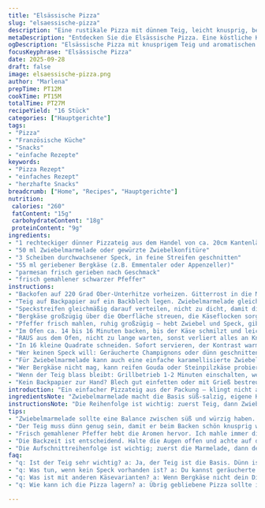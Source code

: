 ```yaml
---
title: "Elsässische Pizza"
slug: "elsaessische-pizza"
description: "Eine rustikale Pizza mit dünnem Teig, leicht knusprig, belegt mit Zwiebelmarmelade, knusprigem Speck, würzigem Bergkäse und Parmesan. Das Zusammenspiel von salzig und leicht süß, knusprig und cremig überzeugt immer wieder. Das Backen bei 220 Grad bringt den Teig gerade richtig zur Geltung, ohne dass der Belag austrocknet. Ideal für kleine Häppchen oder als Hauptgericht, schnell gemacht, ohne großes Drumherum. Der Pfeffer gibt den letzten Pfiff, auch wenn man sonst sparsam würzt, hier aber großzügig und frisch gemahlen. Ein kleiner Twist mit Bergkäse statt Cheddar hebt den Charakter. Perfekt, wenn man keine Zeit für komplizierte Teige hat, aber dennoch Geschmackstiefe sucht."
metaDescription: "Entdecken Sie die Elsässische Pizza. Eine köstliche Kombination aus Zwiebelmarmelade, Speck und Bergkäse. Ideal für Snacks oder Hauptspeisen."
ogDescription: "Elsässische Pizza mit knusprigem Teig und aromatischen Belägen. Perfekt für Feste oder als Hauptgericht. Schnell zubereitet und unglaublich schmackhaft."
focusKeyphrase: "Elsässische Pizza"
date: 2025-09-28
draft: false
image: elsaessische-pizza.png
author: "Marlena"
prepTime: PT12M
cookTime: PT15M
totalTime: PT27M
recipeYield: "16 Stück"
categories: ["Hauptgerichte"]
tags:
- "Pizza"
- "Französische Küche"
- "Snacks"
- "einfache Rezepte"
keywords:
- "Pizza Rezept"
- "einfaches Rezept"
- "herzhafte Snacks"
breadcrumb: ["Home", "Recipes", "Hauptgerichte"]
nutrition: 
 calories: "260"
 fatContent: "15g"
 carbohydrateContent: "18g"
 proteinContent: "9g"
ingredients:
- "1 rechteckiger dünner Pizzateig aus dem Handel von ca. 20cm Kantenlänge"
- "50 ml Zwiebelmarmelade oder gewürzte Zwiebelkonfitüre"
- "3 Scheiben durchwachsener Speck, in feine Streifen geschnitten"
- "55 ml geriebener Bergkäse (z.B. Emmentaler oder Appenzeller)"
- "parmesan frisch gerieben nach Geschmack"
- "frisch gemahlener schwarzer Pfeffer"
instructions:
- "Backofen auf 220 Grad Ober-Unterhitze vorheizen. Gitterrost in die Mitte, da braucht der Teig Hitze von unten und oben, sonst bleibt er zu weich."
- "Teig auf Backpapier auf ein Backblech legen. Zwiebelmarmelade gleichmäßig verstreichen. Nicht zu dünn, sonst fehlt der Geschmack, aber auch nicht zu dick – sonst wird der Teig matschig."
- "Speckstreifen gleichmäßig darauf verteilen, nicht zu dicht, damit die Fettigkeit sich schön verteilt und der Teig keine Nässe zieht."
- "Bergkäse großzügig über die Oberfläche streuen, die Käseflocken sorgen später für schöne, goldene Stellen mit Aroma. Parmesan sparsam, damit es nicht zu überladen wirkt."
- "Pfeffer frisch mahlen, ruhig großzügig – hebt Zwiebel und Speck, gibt Frische."
- "Im Ofen ca. 14 bis 16 Minuten backen, bis der Käse schmilzt und leichte Bräune bekommt. Der Teig muss deutlich knusprig sein, nicht nur weich. Man hört das Knistern an den Rändern, sieht leichte Risse."
- "RAUS aus dem Ofen, nicht zu lange warten, sonst verliert alles an Knusprigkeit."
- "In 16 kleine Quadrate schneiden. Sofort servieren, der Kontrast warm-knusprig und cremig-käsig ist kurz, dann wird alles pappig."
- "Wer keinen Speck will: Geräucherte Champignons oder dünn geschnittene Räuchertofu-Streifen funktionieren auch gut, gibt Räucheraroma ohne Fleisch."
- "Für Zwiebelmarmelade kann auch eine einfache karamellisierte Zwiebelmischung aus Zucker und Balsamico-Essig improvisiert werden."
- "Wer Bergkäse nicht mag, kann reifen Gouda oder Steinpilzkäse probieren, bringt interessante Noten."
- "Wenn der Teig blass bleibt: Grillbetrieb 1-2 Minuten einschalten, wenn Oberhitze zu schwach ist, aber aufpassen, verbrennt schnell."
- "Kein Backpapier zur Hand? Blech gut einfetten oder mit Grieß bestreuen, gibt Röstaromen am Boden."
introduction: "Ein einfacher Pizzateig aus der Packung – klingt nicht aufregend, aber die Kombination mit Zwiebelmarmelade und würzigem Bergkäse macht den Unterschied. Schon beim Backen steigt ein süßlich-rauchiger Duft auf, der Lust macht. Nach etlichen Versuchen habe ich gelernt, dass der Ofen bis ziemlich heiß hochgedreht werden muss, sonst bleibt der Boden weich und enttäuscht. Speck knusprig und doch saftig, Käse goldgelb mit Happenform. So, dass es praktisch ist für Partys, zum Snacken. Die Zutaten sind leicht austauschbar, hier kein Dogma. Nur beim Würzen darf man nicht sparen, Pfeffer regt alles an, bringt Leben in die einfachen Dinge."
ingredientsNote: "Zwiebelmarmelade macht die Basis süß-salzig, eigene Karamellisierung mit Zucker und Essig geht schnell und kostet nix extra. Der Speck muss schön mager und frisch sein, das Fett sollte beim Backen zischen und knacken, das gibt Textur. Käse besser frisch reiben, fertig geriebener Käse enthält oft Stabilisatoren, die weniger gut schmelzen. Bergkäse statt Cheddar gibt die nötige Würze. Parmesan hält sich sehr gut, kann auch sparsam als Finish kommen. Teig muss dünn sein, sonst wird die Pizza schwer und schmeckt nach Teigpanade. Habe schlechte Erfahrungen mit zu dicken Fertigteigen gemacht, wenn zu labbrig. Wer will, kann mit Kräutern experimentieren, aber die Grundmischung lebt von ihren wenigen Zutaten."
instructionsNote: "Die Reihenfolge ist wichtig: zuerst Teig, dann Zwiebelmarmelade, Speck und Käse. So bleibt der Speck saftig und wird nicht zu trocken, der Käse schmilzt gleichmäßig. Den Pfeffer ganz zum Schluss passt besser, frisch gemahlen wird er noch aromatischer. Timing 14 bis 16 Minuten, aber nicht blind vertrauen, lieber beim Backofen den Duft und Klang des Specks beobachten. Wenn er anfängt, leise zu knistern und der Rand goldig wird, heißt es raus. Danach sofort schneiden, sonst verliert die Pizza an Knusprigkeit. Beim Schneiden am besten mit einem richtigen Pizzaroller oder scharfem Messer arbeiten, sonst zerdrückt man die Röstaromen am Rand. Grillfunktion nur kurz, sonst verbrennt der Käse. Experimente mit Räucheraroma oder Pilzen lohnen sich, geben Tiefe, ohne die Schlichtheit zu stören."
tips:
- "Zwiebelmarmelade sollte eine Balance zwischen süß und würzig haben. Probiere verschiedene Sorten, um herauszufinden, was dir am besten gefällt. Auch einfache karamellisierte Zwiebeln sind eine gute Option. Denk daran, die Marmelade gleichmäßig zu verstreichen; zu dünn schmeckt man nicht und zu dick kann den Teig matschig machen; das verdirbt alles."
- "Der Teig muss dünn genug sein, damit er beim Backen schön knusprig wird. Ich habe oft zu dicke Teige verwendet, was immer frustrierend war. Der ideale Teig bleibt knusprig und lässt die Beläge gut zur Geltung kommen. Achte darauf, dass du ein gutes Backpapier verwendest oder das Blech einfettest; sonst bleibt alles kleben."
- "Frisch gemahlener Pfeffer hebt die Aromen hervor. Ich mahle immer direkt vor dem Kochen. Das gibt mehr Geschmack. Experimentiere mit verschiedenen Pfeffersorten; das kann für interessante Nuancen sorgen. Auch bei der Käsewahl kannst du variieren; reifer Gouda klingt gut und gibt Tiefe. Denk daran, dass frisch geriebener Käse besser schmilzt als vorgereibener."
- "Die Backzeit ist entscheidend. Halte die Augen offen und achte auf das Knistern des Specks. Wenn der Käse schön schmilzt und der Rand leicht bräunt, dann raus aus dem Ofen. Zu lange drin bleibt der Teig labbrig und das Aroma leidet. Wer einen tiefen, rauchigen Geschmack will, kann auch mit Räuchertofu experimentieren. Das gibt eine gute Fleischalternative."
- "Die Aufschnittreihenfolge ist wichtig; zuerst die Marmelade, dann der Speck und zuletzt der Käse. Dabei bleibt der Speck saftiger und der Käse schmilzt gleichmäßig. Zu beachten ist, dass du die Pizza sofort nach dem Schneiden servierst; sonst wird sie schnell pappig. Influences der Elsässer Küche geben dieser Pizza ihren ganz eigenen Charakter. Wer nicht experimentieren möchte, kann sie ganz klassisch zubereiten."
faq:
- "q: Ist der Teig sehr wichtig? a: Ja, der Teig ist die Basis. Dünn ist besser als dick. Zu dünn ist aber auch nicht gut; dann wird alles matschig. Achte auf die Backtemperatur; die Hitze muss stimmen."
- "q: Was tun, wenn kein Speck vorhanden ist? a: Du kannst geräucherte Champignons oder dünn geschnittenen Räuchertofu verwenden. Die geben ein tolles Aroma. Aber die Textur ist natürlich anders. Versuche es; es könnte funktionieren."
- "q: Was ist mit anderen Käsevarianten? a: Wenn Bergkäse nicht dein Ding ist, schau dir Gouda oder Steinpilzkäse an. Das bringt eigene interessante Noten. Probiere es aus. Wenn Käse schwer schmilzt, dann achte auf die Wahl."
- "q: Wie kann ich die Pizza lagern? a: Übrig gebliebene Pizza sollte im Kühlschrank aufbewahrt werden. Du kannst sie auch wieder aufwärmen, am besten im Ofen, um die Knusprigkeit zurückzubekommen. Der Luftdruck im Mikrowellenofen macht alles weich."

---
```

